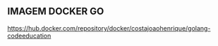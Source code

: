 ## IMAGEM DOCKER GO

https://hub.docker.com/repository/docker/costajoaohenrique/golang-codeeducation

